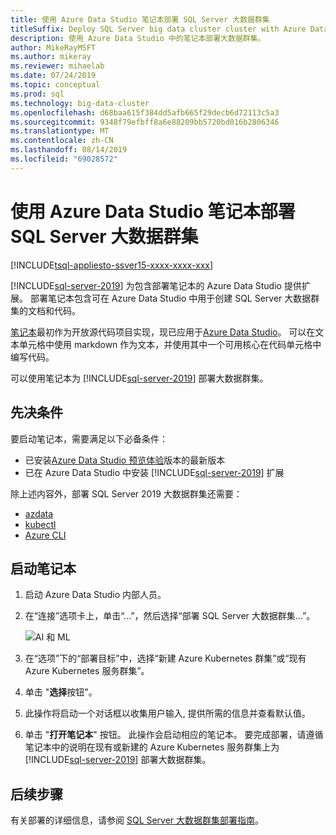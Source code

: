 ```yaml
---
title: 使用 Azure Data Studio 笔记本部署 SQL Server 大数据群集
titleSuffix: Deploy SQL Server big data cluster cluster with Azure Data Studio notebooks
description: 使用 Azure Data Studio 中的笔记本部署大数据群集。
author: MikeRayMSFT
ms.author: mikeray
ms.reviewer: mihaelab
ms.date: 07/24/2019
ms.topic: conceptual
ms.prod: sql
ms.technology: big-data-cluster
ms.openlocfilehash: d68baa615f384dd5afb665f29decb6d72113c5a3
ms.sourcegitcommit: 9348f79efbff8a6e88209bb5720bd016b2806346
ms.translationtype: MT
ms.contentlocale: zh-CN
ms.lasthandoff: 08/14/2019
ms.locfileid: "69028572"
---
```

# <a name="deploy-sql-server-big-data-cluster-with-azure-data-studio-notebooks"></a>使用 Azure Data Studio 笔记本部署 SQL Server 大数据群集

[!INCLUDE[tsql-appliesto-ssver15-xxxx-xxxx-xxx](../includes/tsql-appliesto-ssver15-xxxx-xxxx-xxx.md)]

[!INCLUDE[sql-server-2019](../includes/sssqlv15-md.md)] 为包含部署笔记本的 Azure Data Studio 提供扩展。 部署笔记本包含可在 Azure Data Studio 中用于创建 SQL Server 大数据群集的文档和代码。

[笔记本](notebooks-guidance.md)最初作为开放源代码项目实现，现已应用于[Azure Data Studio](https://docs.microsoft.com/sql/azure-data-studio/download)。 可以在文本单元格中使用 markdown 作为文本，并使用其中一个可用核心在代码单元格中编写代码。

可以使用笔记本为 [!INCLUDE[sql-server-2019](../includes/sssqlv15-md.md)] 部署大数据群集。

## <a name="prerequisites"></a>先决条件

要启动笔记本，需要满足以下必备条件：

* 已安装[Azure Data Studio 预览体验](https://github.com/microsoft/azuredatastudio#try-out-the-latest-insiders-build-from-master)版本的最新版本
* 已在 Azure Data Studio 中安装 [!INCLUDE[sql-server-2019](../includes/sssqlv15-md.md)] 扩展

除上述内容外，部署 SQL Server 2019 大数据群集还需要：

* [azdata](deploy-install-azdata.md)
* [kubectl](https://kubernetes.io/docs/tasks/tools/install-kubectl/#install-kubectl-binary-using-native-package-management)
* [Azure CLI](/cli/azure/install-azure-cli)

## <a name="launch-the-notebook"></a>启动笔记本

1. 启动 Azure Data Studio 内部人员。

1. 在“连接”选项卡上，单击“...”，然后选择“部署 SQL Server 大数据群集...”。

   ![AI 和 ML](media/deploy-notebooks/deploy-notebooks-1.png)

1. 在“选项”下的“部署目标”中，选择“新建 Azure Kubernetes 群集”或“现有 Azure Kubernetes 服务群集”。

1. 单击 "**选择**按钮"。

1. 此操作将启动一个对话框以收集用户输入, 提供所需的信息并查看默认值。

1. 单击 "**打开笔记本**" 按钮。
此操作会启动相应的笔记本。 要完成部署，请遵循笔记本中的说明在现有或新建的 Azure Kubernetes 服务群集上为 [!INCLUDE[sql-server-2019](../includes/sssqlv15-md.md)] 部署大数据群集。

## <a name="next-steps"></a>后续步骤

有关部署的详细信息，请参阅 [SQL Server 大数据群集部署指南](deployment-guidance.md)。
